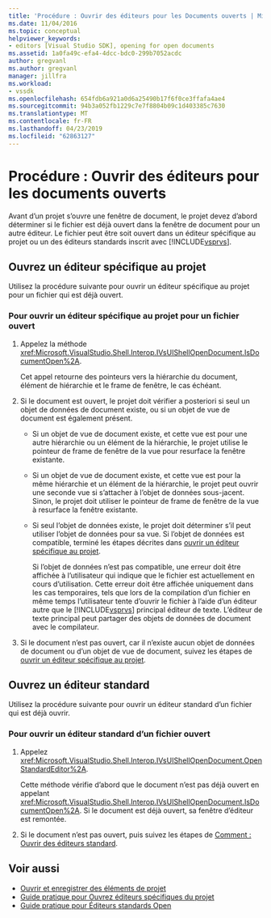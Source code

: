 ```yaml
---
title: 'Procédure : Ouvrir des éditeurs pour les Documents ouverts | Microsoft Docs'
ms.date: 11/04/2016
ms.topic: conceptual
helpviewer_keywords:
- editors [Visual Studio SDK], opening for open documents
ms.assetid: 1a0fa49c-efa4-4dcc-bdc0-299b7052acdc
author: gregvanl
ms.author: gregvanl
manager: jillfra
ms.workload:
- vssdk
ms.openlocfilehash: 654fdb6a921a0d6a25490b17f6f0ce3ffafa4ae4
ms.sourcegitcommit: 94b3a052fb1229c7e7f8804b09c1d403385c7630
ms.translationtype: MT
ms.contentlocale: fr-FR
ms.lasthandoff: 04/23/2019
ms.locfileid: "62863127"
---
```

# <a name="how-to-open-editors-for-open-documents"></a>Procédure : Ouvrir des éditeurs pour les documents ouverts
Avant d’un projet s’ouvre une fenêtre de document, le projet devez d’abord déterminer si le fichier est déjà ouvert dans la fenêtre de document pour un autre éditeur. Le fichier peut être soit ouvert dans un éditeur spécifique au projet ou un des éditeurs standards inscrit avec [!INCLUDE[vsprvs](../code-quality/includes/vsprvs_md.md)].

## <a name="open-a-project-specific-editor"></a>Ouvrez un éditeur spécifique au projet
 Utilisez la procédure suivante pour ouvrir un éditeur spécifique au projet pour un fichier qui est déjà ouvert.

### <a name="to-open-a-project-specific-editor-for-an-open-file"></a>Pour ouvrir un éditeur spécifique au projet pour un fichier ouvert

1. Appelez la méthode <xref:Microsoft.VisualStudio.Shell.Interop.IVsUIShellOpenDocument.IsDocumentOpen%2A>.

    Cet appel retourne des pointeurs vers la hiérarchie du document, élément de hiérarchie et le frame de fenêtre, le cas échéant.

2. Si le document est ouvert, le projet doit vérifier a posteriori si seul un objet de données de document existe, ou si un objet de vue de document est également présent.

   - Si un objet de vue de document existe, et cette vue est pour une autre hiérarchie ou un élément de la hiérarchie, le projet utilise le pointeur de frame de fenêtre de la vue pour resurface la fenêtre existante.

   - Si un objet de vue de document existe, et cette vue est pour la même hiérarchie et un élément de la hiérarchie, le projet peut ouvrir une seconde vue si s’attacher à l’objet de données sous-jacent. Sinon, le projet doit utiliser le pointeur de frame de fenêtre de la vue à resurface la fenêtre existante.

   - Si seul l’objet de données existe, le projet doit déterminer s’il peut utiliser l’objet de données pour sa vue. Si l’objet de données est compatible, terminé les étapes décrites dans [ouvrir un éditeur spécifique au projet](../extensibility/how-to-open-project-specific-editors.md).

     Si l’objet de données n’est pas compatible, une erreur doit être affichée à l’utilisateur qui indique que le fichier est actuellement en cours d’utilisation. Cette erreur doit être affichée uniquement dans les cas temporaires, tels que lors de la compilation d’un fichier en même temps l’utilisateur tente d’ouvrir le fichier à l’aide d’un éditeur autre que le [!INCLUDE[vsprvs](../code-quality/includes/vsprvs_md.md)] principal éditeur de texte. L’éditeur de texte principal peut partager des objets de données de document avec le compilateur.

3. Si le document n’est pas ouvert, car il n’existe aucun objet de données de document ou d’un objet de vue de document, suivez les étapes de [ouvrir un éditeur spécifique au projet](../extensibility/how-to-open-project-specific-editors.md).

## <a name="open-a-standard-editor"></a>Ouvrez un éditeur standard
 Utilisez la procédure suivante pour ouvrir un éditeur standard d’un fichier qui est déjà ouvrir.

### <a name="to-open-a-standard-editor-for-an-open-file"></a>Pour ouvrir un éditeur standard d’un fichier ouvert

1. Appelez <xref:Microsoft.VisualStudio.Shell.Interop.IVsUIShellOpenDocument.OpenStandardEditor%2A>.

     Cette méthode vérifie d’abord que le document n’est pas déjà ouvert en appelant <xref:Microsoft.VisualStudio.Shell.Interop.IVsUIShellOpenDocument.IsDocumentOpen%2A>. Si le document est déjà ouvert, sa fenêtre d’éditeur est remontée.

2. Si le document n’est pas ouvert, puis suivez les étapes de [Comment : Ouvrir des éditeurs standard](../extensibility/how-to-open-standard-editors.md).

## <a name="see-also"></a>Voir aussi
- [Ouvrir et enregistrer des éléments de projet](../extensibility/internals/opening-and-saving-project-items.md)
- [Guide pratique pour Ouvrez éditeurs spécifiques du projet](../extensibility/how-to-open-project-specific-editors.md)
- [Guide pratique pour Éditeurs standards Open](../extensibility/how-to-open-standard-editors.md)
